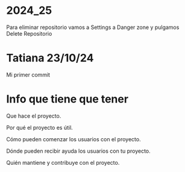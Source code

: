 # 2024_25
Para eliminar repositorio vamos a Settings a Danger zone y pulgamos Delete Repositorio

# Tatiana 23/10/24
Mi primer commit

# Info que tiene que tener
Que hace el proyecto.

Por qué el proyecto es útil.

Cómo pueden comenzar los usuarios con el proyecto.

Dónde pueden recibir ayuda los usuarios con tu proyecto.

Quién mantiene y contribuye con el proyecto.
